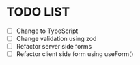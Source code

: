 # TODO LIST

* [ ] Change to TypeScript
* [ ] Change validation using zod
* [ ] Refactor server side forms
* [ ] Refactor client side form using useForm()